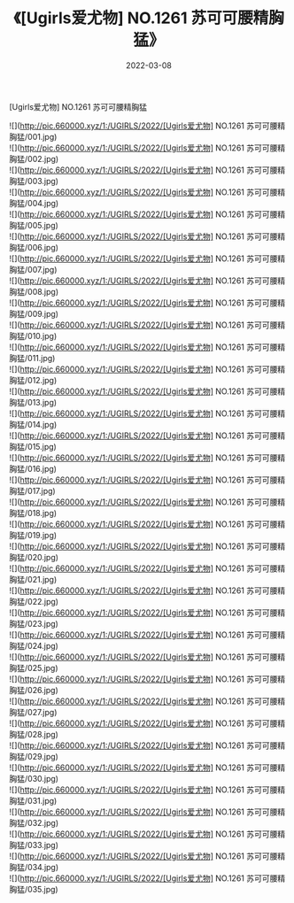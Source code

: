 ﻿---
layout: post
title:  《[Ugirls爱尤物] NO.1261 苏可可腰精胸猛》
date:   2022-03-08
img: http://pic.660000.xyz/1:/UGIRLS/2022/[Ugirls爱尤物] NO.1261 苏可可腰精胸猛/000.jpg
categories: [美女, 清纯, 唯美]
---

[Ugirls爱尤物] NO.1261 苏可可腰精胸猛

 ![](http://pic.660000.xyz/1:/UGIRLS/2022/[Ugirls爱尤物] NO.1261 苏可可腰精胸猛/001.jpg) <br>![](http://pic.660000.xyz/1:/UGIRLS/2022/[Ugirls爱尤物] NO.1261 苏可可腰精胸猛/002.jpg) <br>![](http://pic.660000.xyz/1:/UGIRLS/2022/[Ugirls爱尤物] NO.1261 苏可可腰精胸猛/003.jpg) <br>![](http://pic.660000.xyz/1:/UGIRLS/2022/[Ugirls爱尤物] NO.1261 苏可可腰精胸猛/004.jpg) <br>![](http://pic.660000.xyz/1:/UGIRLS/2022/[Ugirls爱尤物] NO.1261 苏可可腰精胸猛/005.jpg) <br>![](http://pic.660000.xyz/1:/UGIRLS/2022/[Ugirls爱尤物] NO.1261 苏可可腰精胸猛/006.jpg) <br>![](http://pic.660000.xyz/1:/UGIRLS/2022/[Ugirls爱尤物] NO.1261 苏可可腰精胸猛/007.jpg) <br>![](http://pic.660000.xyz/1:/UGIRLS/2022/[Ugirls爱尤物] NO.1261 苏可可腰精胸猛/008.jpg) <br>![](http://pic.660000.xyz/1:/UGIRLS/2022/[Ugirls爱尤物] NO.1261 苏可可腰精胸猛/009.jpg) <br>![](http://pic.660000.xyz/1:/UGIRLS/2022/[Ugirls爱尤物] NO.1261 苏可可腰精胸猛/010.jpg) <br>![](http://pic.660000.xyz/1:/UGIRLS/2022/[Ugirls爱尤物] NO.1261 苏可可腰精胸猛/011.jpg) <br>![](http://pic.660000.xyz/1:/UGIRLS/2022/[Ugirls爱尤物] NO.1261 苏可可腰精胸猛/012.jpg) <br>![](http://pic.660000.xyz/1:/UGIRLS/2022/[Ugirls爱尤物] NO.1261 苏可可腰精胸猛/013.jpg) <br>![](http://pic.660000.xyz/1:/UGIRLS/2022/[Ugirls爱尤物] NO.1261 苏可可腰精胸猛/014.jpg) <br>![](http://pic.660000.xyz/1:/UGIRLS/2022/[Ugirls爱尤物] NO.1261 苏可可腰精胸猛/015.jpg) <br>![](http://pic.660000.xyz/1:/UGIRLS/2022/[Ugirls爱尤物] NO.1261 苏可可腰精胸猛/016.jpg) <br>![](http://pic.660000.xyz/1:/UGIRLS/2022/[Ugirls爱尤物] NO.1261 苏可可腰精胸猛/017.jpg) <br>![](http://pic.660000.xyz/1:/UGIRLS/2022/[Ugirls爱尤物] NO.1261 苏可可腰精胸猛/018.jpg) <br>![](http://pic.660000.xyz/1:/UGIRLS/2022/[Ugirls爱尤物] NO.1261 苏可可腰精胸猛/019.jpg) <br>![](http://pic.660000.xyz/1:/UGIRLS/2022/[Ugirls爱尤物] NO.1261 苏可可腰精胸猛/020.jpg) <br>![](http://pic.660000.xyz/1:/UGIRLS/2022/[Ugirls爱尤物] NO.1261 苏可可腰精胸猛/021.jpg) <br>![](http://pic.660000.xyz/1:/UGIRLS/2022/[Ugirls爱尤物] NO.1261 苏可可腰精胸猛/022.jpg) <br>![](http://pic.660000.xyz/1:/UGIRLS/2022/[Ugirls爱尤物] NO.1261 苏可可腰精胸猛/023.jpg) <br>![](http://pic.660000.xyz/1:/UGIRLS/2022/[Ugirls爱尤物] NO.1261 苏可可腰精胸猛/024.jpg) <br>![](http://pic.660000.xyz/1:/UGIRLS/2022/[Ugirls爱尤物] NO.1261 苏可可腰精胸猛/025.jpg) <br>![](http://pic.660000.xyz/1:/UGIRLS/2022/[Ugirls爱尤物] NO.1261 苏可可腰精胸猛/026.jpg) <br>![](http://pic.660000.xyz/1:/UGIRLS/2022/[Ugirls爱尤物] NO.1261 苏可可腰精胸猛/027.jpg) <br>![](http://pic.660000.xyz/1:/UGIRLS/2022/[Ugirls爱尤物] NO.1261 苏可可腰精胸猛/028.jpg) <br>![](http://pic.660000.xyz/1:/UGIRLS/2022/[Ugirls爱尤物] NO.1261 苏可可腰精胸猛/029.jpg) <br>![](http://pic.660000.xyz/1:/UGIRLS/2022/[Ugirls爱尤物] NO.1261 苏可可腰精胸猛/030.jpg) <br>![](http://pic.660000.xyz/1:/UGIRLS/2022/[Ugirls爱尤物] NO.1261 苏可可腰精胸猛/031.jpg) <br>![](http://pic.660000.xyz/1:/UGIRLS/2022/[Ugirls爱尤物] NO.1261 苏可可腰精胸猛/032.jpg) <br>![](http://pic.660000.xyz/1:/UGIRLS/2022/[Ugirls爱尤物] NO.1261 苏可可腰精胸猛/033.jpg) <br>![](http://pic.660000.xyz/1:/UGIRLS/2022/[Ugirls爱尤物] NO.1261 苏可可腰精胸猛/034.jpg) <br>![](http://pic.660000.xyz/1:/UGIRLS/2022/[Ugirls爱尤物] NO.1261 苏可可腰精胸猛/035.jpg) <br>